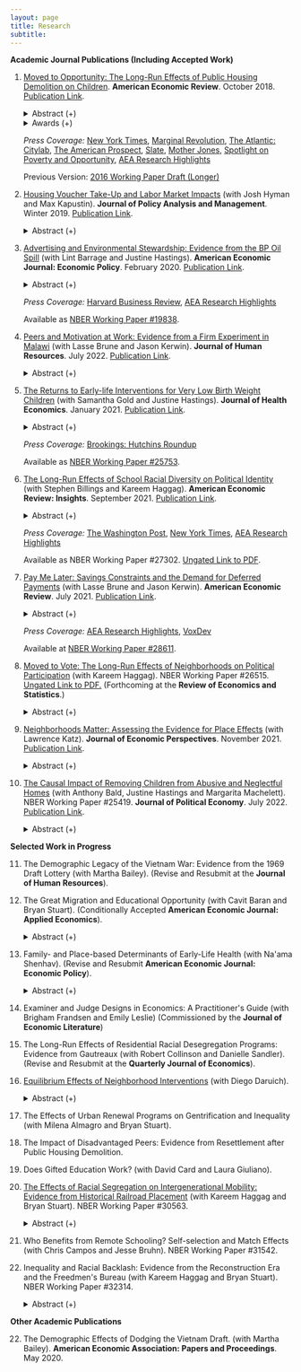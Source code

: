 ```yaml
---
layout: page
title: Research
subtitle: 
---
```


<!-- ## Research -->
<!-- ---- -->

**Academic Journal Publications (Including Accepted Work)**

1. [Moved to Opportunity: The Long-Run Effects of Public Housing Demolition on Children](http://www.ericchyn.com/files/Chyn_2018_AER_Moved_to_Opportunity.pdf). **American Economic Review**. October 2018. [Publication Link](https://www.aeaweb.org/articles?id=10.1257/aer.20161352).

   <details><summary> Abstract (+) </summary>
   
   <blockquote>
   <p align="justify"> This paper provides new evidence on the effects of moving out of disadvantaged neighborhoods on the long-run outcomes of children. I study public housing demolitions in Chicago, which forced low-income households to relocate to less disadvantaged neighborhoods using housing vouchers. Specifically, I compare young adult outcomes of displaced children to their peers who lived in nearby public housing that was not demolished. Displaced children are more likely to be employed and earn more in young adulthood. I also find that displaced children have fewer violent crime arrests. Children displaced at young ages have lower high school dropout rates.<br></p> </blockquote>   
   </details>
   
   <details><summary> Awards (+)</summary><br>
   <ul>
      <li>2017 Dorothy S. Thomas Award by the Population Association of America </li>
      <li>2017 Dissertation Prize by the Human Capital and Economic Opportunity (HCEO) Global Working Group </li>
      <li>2015 Parker Prize by the Department of Economics at University of Michigan </li>
   </ul>
   </details>   
  
   *Press Coverage:* [New York Times](http://www.nytimes.com/2016/03/27/upshot/growing-up-in-a-bad-neighborhood-does-more-harm-than-we-thought.html), [Marginal Revolution](http://marginalrevolution.com/marginalrevolution/2016/03/americas-poor-move-around-enough.html), [The Atlantic: Citylab](http://www.citylab.com/housing/2016/03/what-demolitions-of-chicagos-projects-in-1990-reveal-about-housing-vouchers/475809/), [The American Prospect](http://prospect.org/article/when-poor-move-do-they-move), [Slate](http://www.slate.com/blogs/xx_factor/2016/04/08/getting_poor_kids_out_of_poor_neighborhoods_helps_even_more_than_we_thought.html), [Mother Jones](http://www.motherjones.com/kevin-drum/2016/03/moving-kids-out-bad-neighborhoods-big-deal), [Spotlight on Poverty and Opportunity](http://spotlightonpoverty.org/spotlight-exclusives/big-benefits-moving-better-neighborhood/), [AEA Research Highlights](https://www.aeaweb.org/research/public-housing-demolition-forced-relocation-impact-employment-earnings)
   
   Previous Version: [2016 Working Paper Draft (Longer)](http://www.ericchyn.com/files/Chyn_Moved_to_Opportunity.pdf)

2. [Housing Voucher Take-Up and Labor Market Impacts](http://www.ericchyn.com/files/CHK_2018_JPAM_Housing_Voucher_Take-Up_and_Labor_Market_Impacts.pdf) (with Josh Hyman and Max Kapustin). **Journal of Policy Analysis and Management**. Winter 2019. [Publication Link](https://onlinelibrary.wiley.com/doi/10.1002/pam.22104).

   <details><summary> Abstract (+) </summary>
   <blockquote> <p align="justify"> Low participation rates in government assistance programs are a major policy concern in the United States. This paper studies take‐up of Section 8 housing vouchers, a program in which take‐up rates are quite low among interested and eligible households. We link 18,109 households in Chicago that were offered vouchers through a lottery to administrative data and study how baseline employment, earnings, public assistance, arrests, residential location, and children's academic performance predict take‐up. Our analysis finds mixed evidence of whether the most disadvantaged or distressed households face the largest barriers to program participation. We also study the causal impact of peer behavior on take‐up by exploiting idiosyncratic variation in the timing of voucher offers. We find that the probability of lease‐up increases with the number of neighbors who recently received voucher offers. Finally, we explore the policy implications of increasing housing voucher take‐up by applying reweighting methods to existing causal impact estimates of voucher receipt. This analysis suggests that greater utilization of vouchers may lead to larger reductions in labor market activity. Differences in take‐up rates across settings may be important to consider when assessing the external validity of studies identifying the effects of public assistance programs.<br></p> </blockquote>   
   </details>
   
3. [Advertising and Environmental Stewardship: Evidence from the BP Oil Spill](http://www.ericchyn.com/files/BCH_2020_AEJ_Advertising_and_Environmental_Stewardship.pdf) (with Lint Barrage and Justine Hastings). **American Economic Journal: Economic Policy**. February 2020. [Publication Link](https://www.aeaweb.org/articles?id=10.1257/pol.20160555). 

   <details><summary> Abstract (+) </summary>
   
   <blockquote>
   <p align="justify"> This paper explores whether private markets can incentivize environmental stewardship. We examine the consumer response to the 2010 BP oil spill and test how BP's investment in the 2000-2008 "Beyond Petroleum" green advertising campaign affected this response. We find evidence consistent with consumer punishment: BP station margins and volumes declined by 2.9 cents per gallon and 4.2 percent, respectively, in the month after the spill. However, pre-spill advertising significantly dampened the price response, and may have reduced brand switching by BP stations. These results indicate that firms may have incentives to engage in green advertising without investments in environmental stewardship.<br></p> </blockquote>   
   </details>

   *Press Coverage:* [Harvard Business Review](https://hbr.org/2014/02/study-green-advertising-helped-bp-recover-from-the-deepwater-horizon-spill), [AEA Research Highlights](https://www.aeaweb.org/research/bp-oil-spill-advertising)
   
   Available as [NBER Working Paper #19838](http://www.nber.org/papers/w19838).
   
4. [Peers and Motivation at Work: Evidence from a Firm Experiment in Malawi](http://www.ericchyn.com/files/Brune_Chyn_and_Kerwin_PeerEffects_Latest.pdf) (with Lasse Brune and Jason Kerwin). **Journal of Human Resources**. July 2022. [Publication Link](http://jhr.uwpress.org/content/57/4/1147.abstract?etoc).

   <details><summary> Abstract (+) </summary>
   
   <blockquote>
   <p align="justify"> This paper studies workplace peer effects by randomly varying work assignments at a tea estate in Malawi. We find that increasing mean peer ability by 10 percent raises productivity by 0.3 percent. This effect is driven by the responses of women. Neither production nor compensation externalities cause the effect because workers receive piece rates and do not work in teams. Additional analyses provide no support for learning or socialization as mechanisms. Instead, peer effects appear to operate through "motivation": given the choice to be reassigned, most workers prefer working near high-ability co-workers because these peers motivate them to work harder.<br></p> </blockquote>   
   </details>

5. [The Returns to Early-life Interventions for Very Low Birth Weight Children](http://www.ericchyn.com/files/CGH_2021_JHE_The_Returns_to_Early-life_Interventions.pdf) (with Samantha Gold and Justine Hastings). **Journal of Health Economics**. January 2021. [Publication Link](https://www.sciencedirect.com/science/article/pii/S0167629620310468).

   <details><summary> Abstract (+) </summary>
   <blockquote>
   <p align="justify"> 
   We use comprehensive administrative data from Rhode Island to measure the impact of early-life interventions for low birth weight newborns on later-life outcomes. We use a regression discontinuity design based on the 1,500-gram threshold for Very Low Birth Weight (VLBW) status. We show that threshold crossing causes more intense in-hospital care, in line with prior studies. Threshold crossing also causes a 0.34 standard deviation increase in test scores in elementary and middle school, a 17.1 percentage point increase in the probability of college enrollment, and a $66,997 decrease in social program expenditures by age 14. We explore potential mechanisms driving impacts.
   <br></p> </blockquote>   
   </details>
   
   *Press Coverage:* [Brookings: Hutchins Roundup](https://www.brookings.edu/blog/up-front/2019/04/18/hutchins-roundup-early-childhood-health-investments-knowledge-diffusion-and-more/)
   
   Available as [NBER Working Paper #25753](https://www.nber.org/papers/w25753).
   
6. [The Long-Run Effects of School Racial Diversity on Political Identity](http://www.ericchyn.com/files/BCH_2021_AERI_The_Long-Run_Effects_of_School_Racial_Diversity.pdf) (with Stephen Billings and Kareem Haggag). **American Economic Review: Insights**. September 2021. [Publication Link](https://www.aeaweb.org/articles?id=10.1257/aeri.20200336&&).

   <details><summary> Abstract (+) </summary>
   <blockquote>
   <p align="justify"> 
   How do early-life experiences shape political identity? In this paper, we study how a shock to the social lives of youth affected their party affiliation in adulthood. Specifically, we examine the end of race-based busing in Charlotte-Mecklenburg schools (CMS), an event that led to large changes in school racial composition. Using linked administrative data, we compare party affiliation for students who had lived on opposite sides of newly drawn school boundaries. We find that a 10-percentage point increase in the share of minorities in a student's assigned school decreased their likelihood of registering as a Republican by 8.8 percent. Consistent with the contact hypothesis, this impact is entirely driven by white students (a 12 percent decrease). This effect size is roughly 16 percent of the correlation between parents and their children's party affiliations. Finally, consistent with this change reflecting underlying partisan identity, we find no significant effect on voter registration likelihood. Together these results suggest that schools in childhood play an important role in shaping partisanship.
   <br></p> </blockquote>   
   </details>
   
   *Press Coverage:* [The Washington Post](https://www.washingtonpost.com/business/2020/06/12/white-students-exposed-more-minority-peers-are-less-likely-register-republicans/), [New York Times](https://www.nytimes.com/2021/09/01/opinion/us-multiracial-democracy.html), [AEA Research Highlights](https://www.aeaweb.org/research/school-diversity-political-affiliation)
   
   Available as NBER Working Paper #27302. [Ungated Link to PDF](https://www.ericchyn.com/files/BCH_School_Racial_Diversity_Political_Identity_AERI_Final_with_Stars.pdf).
   
7. [Pay Me Later: Savings Constraints and the Demand for Deferred Payments](https://www.ericchyn.com/files/BCK_2021_AER_Pay_Me_Later_Savings_Constraints.pdf) (with Lasse Brune and Jason Kerwin). **American Economic Review**. July 2021. [Publication Link](https://www.aeaweb.org/articles?id=10.1257/aer.20191657). 

   <details><summary> Abstract (+) </summary>
   <blockquote>
   <p align="justify"> 
   We study a simple savings scheme that allows workers to defer receipt of part of their wages for three months at zero interest. The scheme significantly increases savings  during the deferral period, leading to higher post-disbursement spending on lumpy expenditures. Two years later, after two additional rounds of the savings scheme, we find that treated workers have made permanent improvements to their homes. The popularity of the scheme suggests a lack of good alternative savings options, and analysis of a follow-up experiment shows that demand for the scheme is also due to the scheme's ability to address self-control issues.
   <br></p> </blockquote>   
   </details>
   
   *Press Coverage:* [AEA Research Highlights](https://www.aeaweb.org/research/deferred-payment-malawi-savings), [VoxDev](https://voxdev.org/topic/finance/overcoming-barriers-savings-through-deferred-wage-payments-evidence-malawi)
   
   Available at [NBER Working Paper #28611](http://www.nber.org/papers/w28611).

8. [Moved to Vote: The Long-Run Effects of Neighborhoods on Political Participation](https://www.nber.org/papers/w26515) (with Kareem Haggag). NBER Working Paper #26515. [Ungated Link to PDF.](http://www.ericchyn.com/files/Chyn_Haggag_2019_Moved_to_Vote.pdf) (Forthcoming at the **Review of Economics and Statistics**.)

   <details><summary> Abstract (+) </summary>
   <blockquote>
   <p align="justify"> 
   How does one's childhood neighborhood shape political engagement later in life? We leverage a natural experiment that moved children out of disadvantaged neighborhoods to study effects on their voting behavior more than a decade later. Using linked administrative data, we find that children who were displaced by public housing demolitions and moved using housing vouchers are 12 percent (3.3 percentage points) more likely to vote in adulthood, relative to their non-displaced peers. We argue that this result is unlikely to be driven by changes in incarceration or in their parents' outcomes, but rather by improvements in education and labor market outcomes, and perhaps by socialization. These results suggest that, in addition to reducing economic inequality, housing assistance programs that improve one's childhood neighborhood may be a useful tool in reducing inequality in political participation.
   <br></p> </blockquote>   
   </details>
   
9. [Neighborhoods Matter: Assessing the Evidence for Place Effects](https://www.nber.org/papers/w28953) (with Lawrence Katz). **Journal of Economic Perspectives**. November 2021. [Publication Link](https://www.aeaweb.org/articles?id=10.1257/jep.35.4.197).

   <details><summary> Abstract (+) </summary>
   <blockquote>
   <p align="justify"> 
   How does one's place of residence affect individual behavior and long-run outcomes? Understanding neighborhood and place effects has been a leading question for social scientists during the past half-century. Recent empirical studies using experimental and quasi-experimental research designs have generated new insights on the importance of residential neighborhoods in childhood and adulthood. This paper summarizes the recent neighborhood effects literature and interprets the findings. Childhood neighborhoods affect long-run economic and educational outcomes in a manner consistent with exposure models of neighborhood effects. For adults, neighborhood environments matter for their health and well-being but have more ambiguous impacts on labor market outcomes. We discuss the evidence on the mechanisms behind the observed patterns and conclude by highlighting directions for future research.
   <br></p> </blockquote>   
   </details>

10. [The Causal Impact of Removing Children from Abusive and Neglectful Homes](https://www.ericchyn.com/files/BCHM_2021_Removals.pdf) (with Anthony Bald, Justine Hastings and Margarita Machelett). NBER Working Paper #25419. **Journal of Political Economy**. July 2022. [Publication Link](https://www.journals.uchicago.edu/doi/10.1086/719856).
      <details><summary> Abstract (+) </summary>
      <blockquote>
      <p align="justify"> 
      This paper measures impacts of removing children from families investigated for abuse or neglect. We use removal tendencies of child protection investigators as an  instrument. We focus on young children investigated before age 6 and find that removal significantly increases test scores and reduces grade repetition for girls. There are no detectable impacts for boys. This pattern of results does not appear to be driven by heterogeneity in pre-removal characteristics, foster placements, or the type of schools attended after removal. The results are consistent with the hypothesis that development of abused and neglected girls is more responsive to home removal.
      <br></p> </blockquote>   
      </details>

**Selected Work in Progress**

11. The Demographic Legacy of the Vietnam War: Evidence from the 1969 Draft Lottery (with Martha Bailey). (Revise and Resubmit at the **Journal of Human Resources**).

12. The Great Migration and Educational Opportunity (with Cavit Baran and Bryan Stuart). (Conditionally Accepted **American Economic Journal: Applied Economics**).

    <details><summary> Abstract (+) </summary>
      <blockquote> <p align="justify"> This paper studies the impact of the Great Migration on children. We use the complete count 1940 Census to estimate selection-corrected place effects on education for children of Black migrants. On average, Black children gained 0.8 years of schooling (12 percent) by moving from the South to North. Many counties that had the strongest positive impacts on children during the 1940s offer relatively poor opportunities for Black youth today. Opportunities for Black children were greater in places with more schooling investment, stronger labor market opportunities for Black adults, more social capital, and less crime.<br></p> </blockquote>   
      </details>
      
13. Family- and Place-based Determinants of Early-Life Health (with Na'ama Shenhav). (Revise and Resubmit **American Economic Journal: Economic Policy**).

    <details><summary> Abstract (+) </summary>
      <blockquote> <p align="justify"> This paper quantifies the relative importance of place- and family-based determinants of early-life health. Using birth records for three decades from California, we leverage mothers' moves across areas to separately identify the influences of location and family on infant birth weight. We find that location explains 16 percent of geographic variation in birth weight, with the remaining 84 percent attributable to family-specific factors. To explore mechanisms, we conduct a descriptive analysis and find that pollution measures have the strongest correlation with causal estimates of place effects. Overall, the magnitudes of our results are consistent with the idea that previously documented impacts of place on long-run outcomes operate primarily through post-birth channels rather than through in-utero development.<br></p> </blockquote>   
      </details>
      
14. Examiner and Judge Designs in Economics: A Practitioner's Guide (with Brigham Frandsen and Emily Leslie) (Commissioned by the **Journal of Economic Literature**)
      
15. The Long-Run Effects of Residential Racial Desegregation Programs: Evidence from Gautreaux (with Robert Collinson and Danielle Sandler). (Revise and Resubmit at the **Quarterly Journal of Economics**).

16. [Equilibrium Effects of Neighborhood Interventions](http://www.ericchyn.com/files/CD_Equilibrium_Analysis_Neighborhood_Interventions_20210912.pdf) (with Diego Daruich).

    <details><summary> Abstract (+) </summary>
      <blockquote> <p align="justify"> To study the effects of neighborhood and place-based interventions, this paper incorporates neighborhood effects into a general equilibrium (GE) heterogeneous-agent overlapping-generations model with endogenous location choice and child skill development. Importantly, housing costs as well as neighborhood effects are endogenously determined in equilibrium. Having calibrated the model using U.S. data, we use simulations to show that predictions from the model match reduced form evidence from experimental and quasi-experimental studies of housing mobility and urban development programs. After this validation exercise, we study the long-run and large-scale impacts of vouchers and place-based subsidies. Both policies result in welfare gains by reducing inequality and generating improvements in average skills and productivity, all of which offset higher levels of taxes and other GE effects. We find that a voucher program generates larger welfare gains relative to place-based polices. Even though the voucher program leads to higher long-run welfare gains, our analysis of transition dynamics suggests there may be more political support for place-based policies.<br></p> </blockquote>   
      </details>

17. The Effects of Urban Renewal Programs on Gentrification and Inequality (with Milena Almagro and Bryan Stuart).

18. The Impact of Disadvantaged Peers: Evidence from Resettlement after Public Housing Demolition. 

19. Does Gifted Education Work? (with David Card and Laura Giuliano). 

20. [The Effects of Racial Segregation on Intergenerational Mobility: Evidence from Historical Railroad Placement](http://www.ericchyn.com/files/CHS_Segregation_Mobility_NBER.pdf) (with Kareem Haggag and Bryan Stuart). NBER Working Paper #30563.

    <details><summary> Abstract (+) </summary>
      <blockquote> <p align="justify"> This paper provides new evidence on the causal impacts of city-wide racial segregation on intergenerational mobility. We use an instrumental variable approach that relies on plausibly exogenous variation in segregation due to the arrangement of railroad tracks in the nineteenth century. Our analysis finds that higher segregation reduces upward mobility for Black children from households across the income distribution and White children from low-income households. Moreover, segregation lowers academic achievement while increasing incarceration and teenage birth rates. An analysis of mechanisms shows that segregation reduces government spending, weakens support for anti-poverty policies, and increases racially conservative attitudes for White residents.<br></p> </blockquote>   
      </details>
      
21. Who Benefits from Remote Schooling? Self-selection and Match Effects (with Chris Campos and Jesse Bruhn). NBER Working Paper #31542.
    
22. Inequality and Racial Backlash: Evidence from the Reconstruction Era and the Freedmen's Bureau (with Kareem Haggag and Bryan Stuart). NBER Working Paper #32314.

    <details><summary> Abstract (+) </summary>
      <blockquote> <p align="justify"> How do majority groups respond to a narrowing of inequality in racially polarized environments? We study this question by examining the effects of the Freedmen’s Bureau, an agency created after the U.S. Civil War to provide aid to former slaves and launch institutional reform in the South. We use new historical records and an event study approach to estimate impacts of the Bureau on political economy in the South. In the decade immediately after the war, counties with Bureau field offices had reduced vote shares for Democrats, the major political party that previously championed slavery and opposed Black civil rights during Reconstruction. In the longer-run, we find evidence of backlash in the form of higher Democratic vote shares and increases in several forms of racial violence, including lynchings and attacks against Black schools. This backlash extends through the twentieth century, when we find that counties that once had a Bureau field office have higher rates of second-wave and third-wave Ku Klux Klan activity and lower rates of intergenerational economic mobility. Overall, our results suggest that the initial impacts of the Freedmen’s Bureau stimulated countervailing responses by White majorities who sought to offset social progress of Black Americans.<br></p> </blockquote>   
      </details>

**Other Academic Publications**

22. The Demographic Effects of Dodging the Vietnam Draft. (with Martha Bailey). **American Economic Association: Papers and Proceedings**. May 2020.
